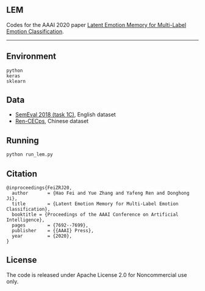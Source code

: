 ## LEM

Codes for the AAAI 2020 paper [Latent Emotion Memory for Multi-Label Emotion Classification](https://ojs.aaai.org/index.php/AAAI/article/view/6271).

---------

## Environment 

```
python
keras
sklearn
```

## Data

- [SemEval 2018 (task 1C)](https://competitions.codalab.org/competitions/17751), English dataset
- [Ren-CECps](https://www.semanticscholar.org/paper/Sentence-Emotion-Analysis-and-Recognition-Based-on-Quan-Tepper/ca4e79b5c9370a30ecee7f6c928b52163168b937), Chinese dataset

## Running

```bash
python run_lem.py
```


## Citation 

```
@inproceedings{FeiZRJ20,
  author       = {Hao Fei and Yue Zhang and Yafeng Ren and Donghong Ji},
  title        = {Latent Emotion Memory for Multi-Label Emotion Classification},
  booktitle = {Proceedings of the AAAI Conference on Artificial Intelligence},
  pages        = {7692--7699},
  publisher    = {{AAAI} Press},
  year         = {2020},
}
```


## License

The code is released under Apache License 2.0 for Noncommercial use only.
